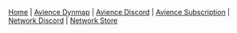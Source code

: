 [Home](https://github.com/Avience/AvienceDocs/wiki) | [Avience Dynmap](http://avience.co.uk/) | [Avience Discord](https://discord.gg/t6qhTsT) | [Avience Subscription](https://discord.com/channels/216964456452849664/role-subscriptions) | [Network Discord](https://discord.gg/3HKdGvNaqR) | [Network Store](https://jaystechvault.craftingstore.net/category/234313)
